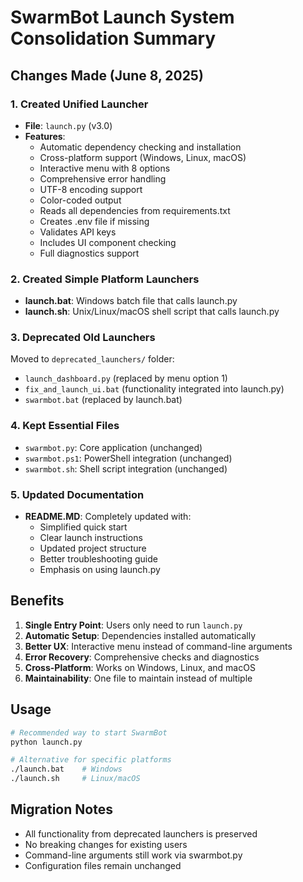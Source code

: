 # SwarmBot Launch System Consolidation Summary

## Changes Made (June 8, 2025)

### 1. Created Unified Launcher
- **File**: `launch.py` (v3.0)
- **Features**:
  - Automatic dependency checking and installation
  - Cross-platform support (Windows, Linux, macOS)
  - Interactive menu with 8 options
  - Comprehensive error handling
  - UTF-8 encoding support
  - Color-coded output
  - Reads all dependencies from requirements.txt
  - Creates .env file if missing
  - Validates API keys
  - Includes UI component checking
  - Full diagnostics support

### 2. Created Simple Platform Launchers
- **launch.bat**: Windows batch file that calls launch.py
- **launch.sh**: Unix/Linux/macOS shell script that calls launch.py

### 3. Deprecated Old Launchers
Moved to `deprecated_launchers/` folder:
- `launch_dashboard.py` (replaced by menu option 1)
- `fix_and_launch_ui.bat` (functionality integrated into launch.py)
- `swarmbot.bat` (replaced by launch.bat)

### 4. Kept Essential Files
- `swarmbot.py`: Core application (unchanged)
- `swarmbot.ps1`: PowerShell integration (unchanged)
- `swarmbot.sh`: Shell script integration (unchanged)

### 5. Updated Documentation
- **README.MD**: Completely updated with:
  - Simplified quick start
  - Clear launch instructions
  - Updated project structure
  - Better troubleshooting guide
  - Emphasis on using launch.py

## Benefits

1. **Single Entry Point**: Users only need to run `launch.py`
2. **Automatic Setup**: Dependencies installed automatically
3. **Better UX**: Interactive menu instead of command-line arguments
4. **Error Recovery**: Comprehensive checks and diagnostics
5. **Cross-Platform**: Works on Windows, Linux, and macOS
6. **Maintainability**: One file to maintain instead of multiple

## Usage

```bash
# Recommended way to start SwarmBot
python launch.py

# Alternative for specific platforms
./launch.bat    # Windows
./launch.sh     # Linux/macOS
```

## Migration Notes

- All functionality from deprecated launchers is preserved
- No breaking changes for existing users
- Command-line arguments still work via swarmbot.py
- Configuration files remain unchanged

